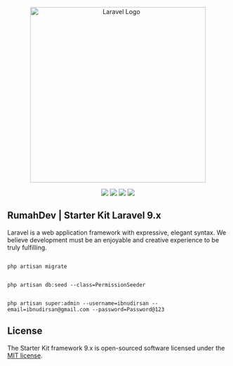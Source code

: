 <p align="center"><a href="https://laravel.com" target="_blank"><img src="https://raw.githubusercontent.com/ibnudirsan/art/main/laravel-logolockup-cmyk-red.png" width="400" alt="Laravel Logo"></a></p>

<p align="center">
    <a href="https://github.com/ibnudirsan/Starter-Kit-Laravel-9"><img src="https://img.shields.io/github/v/release/ibnudirsan/Starter-Kit-Laravel-9?style=plastic"></a>
    <a href="https://github.com/ibnudirsan/Starter-Kit-Laravel-9"><img src="https://img.shields.io/github/last-commit/ibnudirsan/Starter-Kit-Laravel-9?style=plastic"></a>
    <a href="https://github.com/ibnudirsan/Starter-Kit-Laravel-9"><img src="https://img.shields.io/github/forks/ibnudirsan/Starter-Kit-Laravel-9?style=plastic"></a>
        <a href="https://github.com/ibnudirsan/Starter-Kit-Laravel-9"><img src="https://img.shields.io/github/downloads/ibnudirsan/Starter-Kit-Laravel-9/total?style=plastic"></a>
</p>

## RumahDev | Starter Kit Laravel 9.x

Laravel is a web application framework with expressive, elegant syntax. We believe development must be an enjoyable and creative experience to be truly fulfilling.


```shell

php artisan migrate

```

```shell

php artisan db:seed --class=PermissionSeeder

```

```shell

php artisan super:admin --username=ibnudirsan --email=ibnudirsan@gmail.com --password=Password@123

```


## License

The Starter Kit framework 9.x is open-sourced software licensed under the [MIT license](https://opensource.org/licenses/MIT).